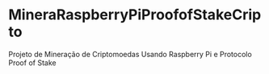 # MineraRaspberryPiProofofStakeCripto
Projeto de Mineração de Criptomoedas Usando Raspberry Pi e Protocolo Proof of Stake
